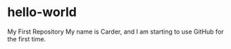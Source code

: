 # hello-world
My First Repository
My name is Carder, and I am starting to use GitHub for the first time.

